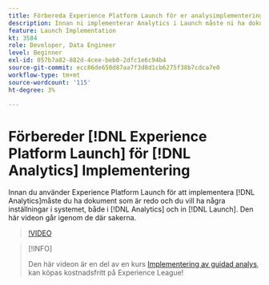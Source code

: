 ```yaml
---
title: Förbereda Experience Platform Launch för er analysimplementering
description: Innan ni implementerar Analytics i Launch måste ni ha dokument som är redo och ni har velat konfigurera några saker i systemet, både i Analytics och i Launch. Den här videon går igenom de där sakerna.
feature: Launch Implementation
kt: 3584
role: Developer, Data Engineer
level: Beginner
exl-id: 057b7a82-882d-4cee-beb0-2dfc1e6c94b4
source-git-commit: ecc86de650d87aa7f3d8d1cb6275f38b7cdca7e0
workflow-type: tm+mt
source-wordcount: '115'
ht-degree: 3%

---
```


# Förbereder [!DNL Experience Platform Launch] för [!DNL Analytics] Implementering

Innan du använder Experience Platform Launch för att implementera [!DNL Analytics]måste du ha dokument som är redo och du vill ha några inställningar i systemet, både i [!DNL Analytics] och in [!DNL Launch]. Den här videon går igenom de där sakerna.

>[!VIDEO](https://video.tv.adobe.com/v/28752/?quality=12&learn=on)

>[!INFO]
>
> Den här videon är en del av en kurs [Implementering av guidad analys](https://experienceleague.adobe.com/?recommended=Analytics-D-1-2019.1), kan köpas kostnadsfritt på Experience League!
